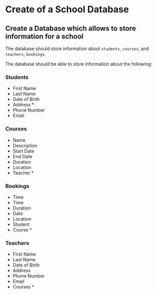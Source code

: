 # Create of a School Database

## Create a Database which allows to store information for a school

The database should store information about `students`, `courses`, and `teachers`, `bookings`.

The database should be able to store information about the following:

### Students

- First Name
- Last Name
- Date of Birth
- Address *
- Phone Number
- Email

### Courses

- Name
- Description
- Start Date
- End Date
- Duration
- Location
- Teacher *

### Bookings

- Time
- Time
- Duration
- Date
- Location
- Student
- Course *

### Teachers

- First Name
- Last Name
- Date of Birth
- Address
- Phone Number
- Email
- Courses *
